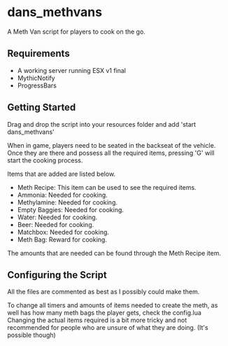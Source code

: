 # dans_methvans
A Meth Van script for players to cook on the go.

## Requirements
- A working server running ESX v1 final
- MythicNotify
- ProgressBars

## Getting Started
Drag and drop the script into your resources folder and add 'start dans_methvans'

When in game, players need to be seated in the backseat of the vehicle. 
Once they are there and possess all the required items, pressing 'G' will start the cooking process.

Items that are added are listed below.
- Meth Recipe: This item can be used to see the required items.
- Ammonia: Needed for cooking.
- Methylamine: Needed for cooking.
- Empty Baggies: Needed for cooking.
- Water: Needed for cooking.
- Beer: Needed for cooking.
- Matchbox: Needed for cooking.
- Meth Bag: Reward for cooking.

The amounts that are needed can be found through the Meth Recipe item.

## Configuring the Script
All the files are commented as best as I possibly could make them.

To change all timers and amounts of items needed to create the meth, as well has how many meth bags the player gets, check the config.lua
Changing the actual items required is a bit more tricky and not recommended for people who are unsure of what they are doing. (It's possible though)


